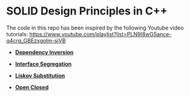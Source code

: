 # SOLID Design Principles in C++
The code in this repo has been inspired by the following Youtube video tutorials:
https://www.youtube.com/playlist?list=PLN9I8wG5ance-q4crq_GBEzxgolm-sjVB

- **[Dependency Inversion](https://github.com/rhazari/SOLID-Principles/tree/master/Dependency-Inversion)**

- **[Interface Segregation](https://github.com/rhazari/SOLID-Principles/tree/master/Interface-Segregation)**

- **[Liskov Substitution](https://github.com/rhazari/SOLID-Principles/tree/master/Liskov-Substitution)**

- **[Open Closed](https://github.com/rhazari/SOLID-Principles/tree/master/Open-Closed)**
